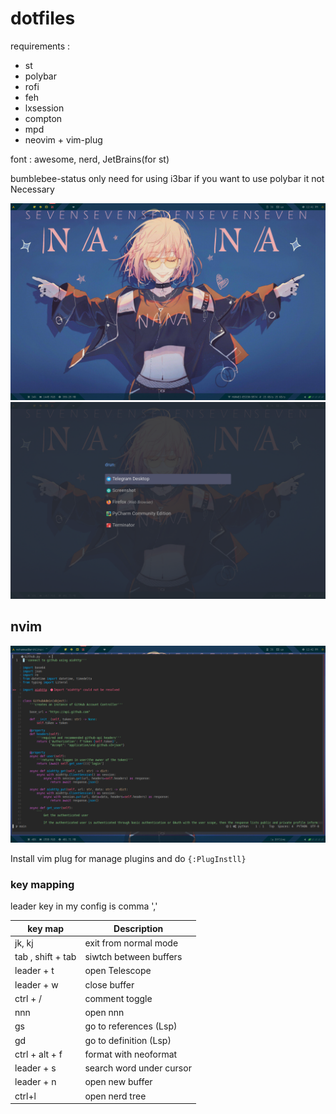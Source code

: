 # dotfiles
requirements : 

- st
- polybar
- rofi
- feh
- lxsession
- compton
- mpd
- neovim + vim-plug
    
    
 
 font : awesome, nerd, JetBrains(for st)
  
 bumblebee-status only need for using i3bar if you want to use polybar it not Necessary


 ![image](./wallpaper/dotfiles-1.png)
 ![image](./wallpaper/dotfiles-2.png)
## nvim 
 ![image](./wallpaper/dotfiles-3.png)

 Install vim plug for manage plugins and do `{:PlugInstll}`

### key mapping
leader key in my config is comma ','

| key map           | Description              |
|-------------------|--------------------------|
| jk, kj            | exit from normal mode    |
| tab , shift + tab | siwtch between buffers   |
| leader + t        | open Telescope           |
| leader + w        | close buffer             |
| ctrl + /          | comment toggle           |
| nnn               | open nnn                 |
| gs                | go to references (Lsp)   |
| gd                | go to definition (Lsp)   |
| ctrl + alt + f    | format with neoformat    |
| leader + s        | search word under cursor |
| leader + n        | open new buffer          |
| ctrl+l            | open nerd tree           |
